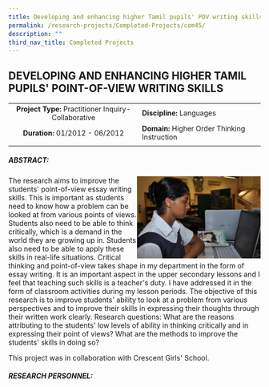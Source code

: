 ```yaml
---
title: Developing and enhancing higher Tamil pupils' POV writing skills
permalink: /research-projects/Completed-Projects/com45/
description: ""
third_nav_title: Completed Projects
---
```

## DEVELOPING AND ENHANCING HIGHER TAMIL PUPILS' POINT-OF-VIEW WRITING SKILLS

|   |   |
|:-:|---|
| **Project Type:** Practitioner Inquiry- Collaborative  | **Discipline:** Languages  |
|  **Duration:** 01/2012 - 06/2012 | **Domain:** Higher Order Thinking Instruction  |
|   |   |

##### ABSTRACT:

<img src="/images/developing higher tamil pupil.jpg" style="width:49%" align=right>
The research aims to improve the students' point-of-view essay writing skills. This is important as students need to know how a problem can be looked at from various points of views. Students also need to be able to think critically, which is a demand in the world they are growing up in. Students also need to be able to apply these skills in real-life situations. Critical thinking and point-of-view takes shape in my department in the form of essay writing. It is an important aspect in the upper secondary lessons and I feel that teaching such skills is a teacher's duty. I have addressed it in the form of classroom activities during my lesson periods. The objective of this research is to improve students' ability to look at a problem from various perspectives and to improve their skills in expressing their thoughts through their written work clearly. Research questions: What are the reasons attributing to the students' low levels of ability in thinking critically and in expressing their point of views? What are the methods to improve the students' skills in doing so?

This project was in collaboration with Crescent Girls' School.

##### RESEARCH PERSONNEL:

